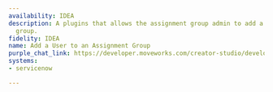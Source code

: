 ```yaml
---
availability: IDEA
description: A plugins that allows the assignment group admin to add a user to the
  group.
fidelity: IDEA
name: Add a User to an Assignment Group
purple_chat_link: https://developer.moveworks.com/creator-studio/developer-tools/purple-chat/?conversation=%7B%22messages%22%3A%5B%7B%22parts%22%3A%5B%7B%22richText%22%3A%22I+need+to+add+a+user+to+one+of+my+assignment+groups+in+ServiceNow%22%7D%5D%2C%22role%22%3A%22user%22%7D%2C%7B%22parts%22%3A%5B%7B%22reasoningSteps%22%3A%5B%7B%22richText%22%3A%22Searching+%3Cb%3EServiceNow%3C%2Fb%3E+for+assignment+groups+where+the+current+user+is+an+admin.%22%2C%22status%22%3A%22success%22%7D%5D%7D%2C%7B%22richText%22%3A%22%3Cp%3EI+can+help+with+that.+I+see+you%27re+an+admin+for+the+following+assignment+groups+in+%3Cb%3EServiceNow%3C%2Fb%3E.+Which+group+do+you+want+to+add+a+user+to%3F%3C%2Fp%3E%22%7D%2C%7B%22buttons%22%3A%5B%7B%22buttonText%22%3A%22IT+Support%22%7D%2C%7B%22buttonText%22%3A%22Network+Operations%22%7D%2C%7B%22buttonText%22%3A%22Hardware+Support%22%7D%5D%7D%2C%7B%22citations%22%3A%5B%7B%22citationTitle%22%3A%22IT+Support%22%2C%22connectorName%22%3A%22servicenow%22%7D%2C%7B%22citationTitle%22%3A%22Network+Operations%22%2C%22connectorName%22%3A%22servicenow%22%7D%2C%7B%22citationTitle%22%3A%22Hardware+Support%22%2C%22connectorName%22%3A%22servicenow%22%7D%5D%7D%5D%2C%22role%22%3A%22assistant%22%7D%2C%7B%22parts%22%3A%5B%7B%22richText%22%3A%22Network+Operations%22%7D%5D%2C%22role%22%3A%22user%22%7D%2C%7B%22parts%22%3A%5B%7B%22richText%22%3A%22%3Cp%3EOkay%2C+who+should+I+add+to+the+%3Cb%3ENetwork+Operations%3C%2Fb%3E+group%3F%3C%2Fp%3E%22%7D%5D%2C%22role%22%3A%22assistant%22%7D%2C%7B%22parts%22%3A%5B%7B%22richText%22%3A%22Alex%22%7D%5D%2C%22role%22%3A%22user%22%7D%2C%7B%22parts%22%3A%5B%7B%22reasoningSteps%22%3A%5B%7B%22richText%22%3A%22Searching+for+users+named+%27Alex%27+in+the+user+directory.%22%2C%22status%22%3A%22success%22%7D%5D%7D%2C%7B%22richText%22%3A%22%3Cp%3EI+found+a+few+people+named+Alex.+Please+select+the+correct+one%3A%3C%2Fp%3E%22%7D%2C%7B%22buttons%22%3A%5B%7B%22buttonText%22%3A%22Alex+Johnson%22%7D%2C%7B%22buttonText%22%3A%22Alex+Ray%22%7D%2C%7B%22buttonText%22%3A%22Alex+Williams%22%7D%5D%7D%2C%7B%22citations%22%3A%5B%7B%22citationTitle%22%3A%22Alex+Johnson%22%2C%22connectorName%22%3A%22servicenow%22%7D%2C%7B%22citationTitle%22%3A%22Alex+Ray%22%2C%22connectorName%22%3A%22servicenow%22%7D%2C%7B%22citationTitle%22%3A%22Alex+Williams%22%2C%22connectorName%22%3A%22servicenow%22%7D%5D%7D%5D%2C%22role%22%3A%22assistant%22%7D%2C%7B%22parts%22%3A%5B%7B%22richText%22%3A%22Alex+Ray%22%7D%5D%2C%22role%22%3A%22user%22%7D%2C%7B%22parts%22%3A%5B%7B%22richText%22%3A%22%3Cp%3EOkay%2C+I+am+ready+to+add+%3Cb%3EAlex+Ray%3C%2Fb%3E+to+the+%3Cb%3ENetwork+Operations%3C%2Fb%3E+assignment+group+in+%3Cb%3EServiceNow%3C%2Fb%3E.%3C%2Fp%3E%3Cp%3EDoes+this+look+right%3F%3C%2Fp%3E%22%7D%2C%7B%22citations%22%3A%5B%7B%22citationTitle%22%3A%22Alex+Ray%22%2C%22connectorName%22%3A%22servicenow%22%7D%2C%7B%22citationTitle%22%3A%22Network+Operations%22%2C%22connectorName%22%3A%22servicenow%22%7D%5D%7D%2C%7B%22buttons%22%3A%5B%7B%22buttonText%22%3A%22Submit%22%2C%22style%22%3A%22filled%22%7D%2C%7B%22buttonText%22%3A%22Cancel%22%2C%22style%22%3A%22outlined%22%7D%5D%7D%5D%2C%22role%22%3A%22assistant%22%7D%2C%7B%22parts%22%3A%5B%7B%22richText%22%3A%22Submit%22%7D%5D%2C%22role%22%3A%22user%22%7D%2C%7B%22parts%22%3A%5B%7B%22reasoningSteps%22%3A%5B%7B%22richText%22%3A%22Adding+%3Cb%3EAlex+Ray%3C%2Fb%3E+to+the+%3Cb%3ENetwork+Operations%3C%2Fb%3E+group+in+%3Cb%3EServiceNow%3C%2Fb%3E.%22%2C%22status%22%3A%22success%22%7D%5D%7D%2C%7B%22richText%22%3A%22%3Cp%3EI+have+successfully+added+%3Cb%3EAlex+Ray%3C%2Fb%3E+to+the+%3Cb%3ENetwork+Operations%3C%2Fb%3E+group.%3C%2Fp%3E%22%7D%2C%7B%22citations%22%3A%5B%7B%22citationTitle%22%3A%22Alex+Ray%22%2C%22connectorName%22%3A%22servicenow%22%7D%2C%7B%22citationTitle%22%3A%22Network+Operations%22%2C%22connectorName%22%3A%22servicenow%22%7D%5D%7D%5D%2C%22role%22%3A%22assistant%22%7D%5D%7D
systems:
- servicenow

---
```

